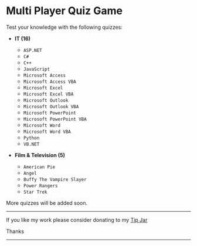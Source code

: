# Multi Player Quiz Game

Test your knowledge with the following quizzes:

* **IT (16)**
  -  `ASP.NET`
  -  `C#`
  -  `C++`
  -  `JavaScript`
  -  `Microsoft Access`
  -  `Microsoft Access VBA`
  -  `Microsoft Excel`
  -  `Microsoft Excel VBA`
  -  `Microsoft Outlook`
  -  `Microsoft Outlook VBA`
  -  `Microsoft PowerPoint`
  -  `Microsoft PowerPoint VBA`
  -  `Microsoft Word`
  -  `Microsoft Word VBA`
  -  `Python`
  -  `VB.NET`

* **Film & Television (5)**
  -  `American Pie`
  -  `Angel`
  -  `Buffy The Vampire Slayer`
  -  `Power Rangers`
  -  `Star Trek`

More quizzes will be added soon.

---

If you like my work please consider donating to my [Tip Jar](https://www.paypal.com/paypalme/KevinRobertson1975)

Thanks

---
